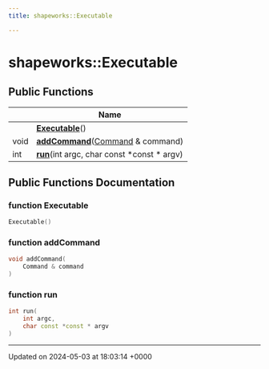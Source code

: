 ```yaml
---
title: shapeworks::Executable

---
```


# shapeworks::Executable





## Public Functions

|                | Name           |
| -------------- | -------------- |
| | **[Executable](../Classes/classshapeworks_1_1Executable.md#function-executable)**() |
| void | **[addCommand](../Classes/classshapeworks_1_1Executable.md#function-addcommand)**([Command](../Classes/classshapeworks_1_1Command.md) & command) |
| int | **[run](../Classes/classshapeworks_1_1Executable.md#function-run)**(int argc, char const *const * argv) |

## Public Functions Documentation

### function Executable

```cpp
Executable()
```


### function addCommand

```cpp
void addCommand(
    Command & command
)
```


### function run

```cpp
int run(
    int argc,
    char const *const * argv
)
```


-------------------------------

Updated on 2024-05-03 at 18:03:14 +0000